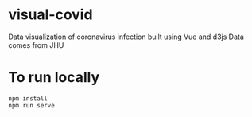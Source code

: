 # visual-covid
Data visualization of coronavirus infection built using Vue and d3js
Data comes from JHU
# To run locally
```
npm install
npm run serve
```
